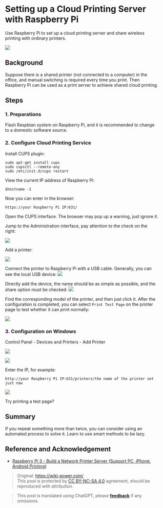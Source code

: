 # Setting up a Cloud Printing Server with Raspberry Pi

Use Raspberry Pi to set up a cloud printing server and share wireless printing with ordinary printers.

![](https://wiki-media-1253965369.cos.ap-guangzhou.myqcloud.com/img/IMG_20181222_155243.jpg)

## Background

Suppose there is a shared printer (not connected to a computer) in the office, and manual switching is required every time you print. Then Raspberry Pi can be used as a print server to achieve shared cloud printing.

## Steps

### 1. Preparations

Flash Raspbian system on Raspberry Pi, and it is recommended to change to a domestic software source.

### 2. Configure Cloud Printing Service

Install CUPS plugin:

```shell
sudo apt-get install cups
sudo cupsctl --remote-any
sudo /etc/init.d/cups restart
```

View the current IP address of Raspberry Pi:

```
$hostname -I
```

Now you can enter in the browser:

```
https://your Raspberry Pi IP:631/
```

Open the CUPS interface. The browser may pop up a warning, just ignore it.

Jump to the Administration interface, pay attention to the check on the right:

![](https://wiki-media-1253965369.cos.ap-guangzhou.myqcloud.com/img/SRnaG8Upe4QCw4A7__thumbnail.png)

Add a printer:

![](https://wiki-media-1253965369.cos.ap-guangzhou.myqcloud.com/img/2ha01tLqMK8dKPPw__thumbnail.png)

Connect the printer to Raspberry Pi with a USB cable. Generally, you can see the local USB device: ![](https://wiki-media-1253965369.cos.ap-guangzhou.myqcloud.com/img/dOY25IVr55cf4qbg__thumbnail-1.png)

Directly add the device, the name should be as simple as possible, and the share option must be checked: ![](https://wiki-media-1253965369.cos.ap-guangzhou.myqcloud.com/img/zY62367hBa0ZuwJV__thumbnail.png)

Find the corresponding model of the printer, and then just click it. After the configuration is completed, you can select `Print Test Page` on the printer page to test whether it can print normally:

![](https://wiki-media-1253965369.cos.ap-guangzhou.myqcloud.com/img/9izhdEoI8cobbMjF__thumbnail.png)

### 3. Configuration on Windows

Control Panel - Devices and Printers - Add Printer

![](https://wiki-media-1253965369.cos.ap-guangzhou.myqcloud.com/img/dk39pnMjcQYPBElC__thumbnail.png)

![](https://wiki-media-1253965369.cos.ap-guangzhou.myqcloud.com/img/CRkgxClLaaYjdGPt__thumbnail.png)

Enter the IP, for example:

```
http://your Raspberry Pi IP:631/printers/the name of the printer set just now
```

![](https://wiki-media-1253965369.cos.ap-guangzhou.myqcloud.com/img/Z8sZTaxH5ZoGWyBK__thumbnail.png)

Try printing a test page?

## Summary

If you repeat something more than twice, you can consider using an automated process to solve it. Learn to use smart methods to be lazy.

## Reference and Acknowledgement

- [Raspberry Pi 3 - Build a Network Printer Server (Support PC, iPhone, Android Printing)](https://www.ncnynl.com/archives/201608/742.html)

> Original: <https://wiki-power.com/>  
> This post is protected by [CC BY-NC-SA 4.0](https://creativecommons.org/licenses/by/4.0/deed.en) agreement, should be reproduced with attribution.

> This post is translated using ChatGPT, please [**feedback**](https://github.com/linyuxuanlin/Wiki_MkDocs/issues/new) if any omissions.
